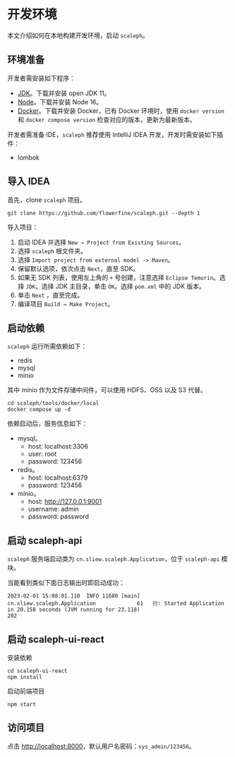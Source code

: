 # 开发环境

本文介绍如何在本地构建开发环境，启动 `scaleph`。

## 环境准备

开发者需安装如下程序：

- [JDK](https://adoptium.net/zh-CN/temurin/archive/)。下载并安装 open JDK 11。
- [Node](https://nodejs.org/en/download/releases/)。下载并安装 Node 16。
- [Docker](https://docs.docker.com/get-docker/)。下载并安装 Docker，已有 Docker 环境时，使用 `docker version` 和 `docker compose version` 检查对应的版本，更新为最新版本。

开发者需准备 IDE，`scaleph` 推荐使用 IntelliJ IDEA 开发，开发时需安装如下插件：

- lombok

## 导入 IDEA

首先，clone `scaleph` 项目。

```shell
git clone https://github.com/flowerfine/scaleph.git --depth 1
```

导入项目：

1. 启动 IDEA 并选择 `New → Project from Existing Sources`。
2. 选择 `scaleph` 根文件夹。
3. 选择 `Import project from external model -> Maven`。
4. 保留默认选项，依次点击 `Next`，直至 SDK。
5. 如果无 SDK 列表，使用左上角的 `+` 号创建，注意选择 `Eclipse Temurin`。选择 `JDK`，选择 JDK 主目录，单击 `OK`。选择 `pom.xml` 中的 JDK 版本。
6. 单击 `Next` ，直至完成。
7. 编译项目 `Build → Make Project`。

## 启动依赖

`scaleph` 运行所需依赖如下：

- redis
- mysql
- minio

其中 minio 作为文件存储中间件，可以使用 HDFS、OSS 以及 S3 代替。

```shell
cd scaleph/tools/docker/local
docker compose up -d
```

依赖启动后，服务信息如下：

- mysql。
  - host: localhost:3306
  - user: root
  - password: 123456
- redis。
  - host: localhost:6379
  - password: 123456
- minio。
  - host: http://127.0.0.1:9001
  - username: admin
  - password: password

## 启动 scaleph-api

`scaleph` 服务端启动类为 `cn.sliew.scaleph.Application`，位于 `scaleph-api` 模块。

当能看到类似下面日志输出时即启动成功：

```
2023-02-01 15:08:01.110  INFO 11680 [main] cn.sliew.scaleph.Application             61   行: Started Application in 20.158 seconds (JVM running for 23.118)
202
```

## 启动 scaleph-ui-react

安装依赖

```shell
cd scaleph-ui-react
npm install
```

启动前端项目

```shell
npm start
```

## 访问项目

点击 [http://localhost:8000](http://localhost:8000)，默认用户名密码：`sys_admin/123456`。
